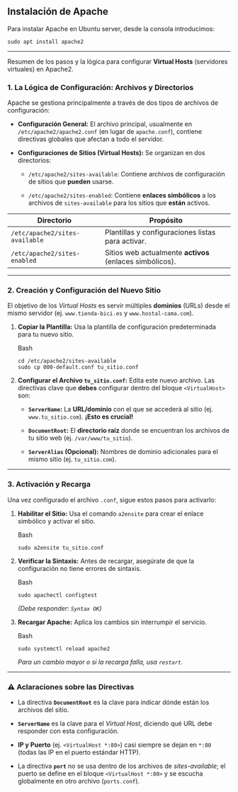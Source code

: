 ## Instalación de Apache
Para instalar Apache en Ubuntu server, desde la consola introducimos:

```sudo apt update
sudo apt install apache2
```

---

Resumen de los pasos y la lógica para configurar **Virtual Hosts** (servidores virtuales) en Apache2.

### 1. La Lógica de Configuración: Archivos y Directorios

Apache se gestiona principalmente a través de dos tipos de archivos de configuración:

- **Configuración General:** El archivo principal, usualmente en `/etc/apache2/apache2.conf` (en lugar de `apache.conf`), contiene directivas globales que afectan a todo el servidor.
    
- **Configuraciones de Sitios (Virtual Hosts):** Se organizan en dos directorios:
    
    - `/etc/apache2/sites-available`: Contiene archivos de configuración de sitios que **pueden** usarse.
        
    - `/etc/apache2/sites-enabled`: Contiene **enlaces simbólicos** a los archivos de `sites-available` para los sitios que **están** activos.
        

|**Directorio**|**Propósito**|
|---|---|
|`/etc/apache2/sites-available`|Plantillas y configuraciones listas para activar.|
|`/etc/apache2/sites-enabled`|Sitios web actualmente **activos** (enlaces simbólicos).|

---

### 2. Creación y Configuración del Nuevo Sitio

El objetivo de los _Virtual Hosts_ es servir múltiples **dominios** (URLs) desde el mismo servidor (ej. `www.tienda-bici.es` y `www.hostal-cama.com`).

1. **Copiar la Plantilla:** Usa la plantilla de configuración predeterminada para tu nuevo sitio.
    
    Bash
    
    ```
    cd /etc/apache2/sites-available
    sudo cp 000-default.conf tu_sitio.conf
    ```
    
2. **Configurar el Archivo `tu_sitio.conf`:** Edita este nuevo archivo. Las directivas clave que **debes** configurar dentro del bloque `<VirtualHost>` son:
    
    - **`ServerName`:** La **URL/dominio** con el que se accederá al sitio (ej. `www.tu_sitio.com`). **¡Esto es crucial!**
        
    - **`DocumentRoot`:** El **directorio raíz** donde se encuentran los archivos de tu sitio web (ej. `/var/www/tu_sitio`).
        
    - **`ServerAlias` (Opcional):** Nombres de dominio adicionales para el mismo sitio (ej. `tu_sitio.com`).
        

---

### 3. Activación y Recarga

Una vez configurado el archivo `.conf`, sigue estos pasos para activarlo:

1. **Habilitar el Sitio:** Usa el comando `a2ensite` para crear el enlace simbólico y activar el sitio.
    
    Bash
    
    ```
    sudo a2ensite tu_sitio.conf
    ```
    
2. **Verificar la Sintaxis:** Antes de recargar, asegúrate de que la configuración no tiene errores de sintaxis.
    
    Bash
    
    ```
    sudo apachectl configtest
    ```
    
    _(Debe responder: `Syntax OK`)_
    
3. **Recargar Apache:** Aplica los cambios sin interrumpir el servicio.
    
    Bash
    
    ```
    sudo systemctl reload apache2
    ```
    
    _Para un cambio mayor o si la recarga falla, usa `restart`._
    

---

### ⚠️ Aclaraciones sobre las Directivas

- La directiva **`DocumentRoot`** es la clave para indicar dónde están los archivos del sitio.
    
- **`ServerName`** es la clave para el _Virtual Host_, diciendo qué URL debe responder con esta configuración.
    
- **IP y Puerto** (ej. `<VirtualHost *:80>`) casi siempre se dejan en `*:80` (todas las IP en el puerto estándar HTTP).
    
- La directiva **`port`** no se usa dentro de los archivos de _sites-available_; el puerto se define en el bloque `<VirtualHost *:80>` y se escucha globalmente en otro archivo (`ports.conf`).